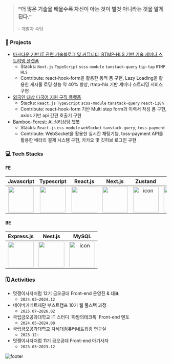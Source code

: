 > ### "더 많은 기술을 배울수록 자신이 아는 것이 별것 아니라는 것을 알게 된다." <br />
> \- 개발자 속담

### 📕 Projects

- [마크다운 기반 IT 관련 기술블로그 및 커뮤니티, RTMP-HLS 기반 기술 세미나 스트리밍 플랫폼](https://github.com/Kumoh-talk/kumoh-talk-Frontend)
  - Stacks: `Next.js` `TypeScript` `scss-module` `tanstack-query` `tip-tap` `RTMP` `HLS`
  - Contribute: react-hook-form을 활용한 동적 폼 구현, Lazy Loading을 활용한 게시물 로딩 성능 약 40% 향상, rtmp-hls 기반 세미나 스트리밍 서비스 구현
- [외국인 대상 다국어 지원 구직 플랫폼](https://github.com/th-D138/JobForeigner-FrontEnd)
  - Stacks: `React.js` `TypeScript` `scss-module` `tanstack-query` `react-i18n`
  - Contribute: react-hook-form 기반 Multi step form과 이력서 작성 폼 구현, axios 기반 api 간편 호출기 구현
- [Bamboo-Forest: AI 심리상담 챗봇](https://github.com/team-jung-ppo/bamboo-forest_frontend)
  - Stacks: `React.js` `css-module` `webSocket` `tanstack-query`, `toss-payment`
  - Contribute: WebSocket을 활용한 실시간 채팅기능, toss-payment API를 활용한 배터리 결제 시스템 구현, 카카오 및 깃허브 로그인 구현
  
### 💻 Tech Stacks

#### FE
|Javascript|Typescript|React.js|Next.js|Zustand|Jotai|Jest|
|:-:|:-:|:-:|:-:|:-:|:-:|:-:|
| <img src="https://techstack-generator.vercel.app/js-icon.svg" width="80" height="80" /><br /> | <img src="https://techstack-generator.vercel.app/ts-icon.svg" width="80" height="80" /><br /> | <img src="https://techstack-generator.vercel.app/react-icon.svg" width="80" height="80" /><br /> | <img src="https://www.soaple.io/static/post/8/cover-image.png" width="80" height="80" /><br /> | <img src="https://i.ibb.co/MPv0wqw/Kakao-Talk-20240926-115635828-removebg-preview.png" alt="icon" width="80" height="80" /><br /> | <img src="https://github.com/user-attachments/assets/ea0e47cb-1038-412c-b1ec-129147eb6e78" width="80" height="80" /><br /> | <img src="https://techstack-generator.vercel.app/jest-icon.svg" alt="icon" width="80" height="80" /><br /> |

#### BE
|Express.js|Nest.js|MySQL|
|:-:|:-:|:-:|
| <img src="https://encrypted-tbn0.gstatic.com/images?q=tbn:ANd9GcSnDneBGnQL7E9hZDwztRO1GfQcCj1FqRrhBw&s" width="80" height="80" /><br /> | <img src="https://upload.wikimedia.org/wikipedia/commons/a/a8/NestJS.svg" width="80" height="80" /><br /> | <img src="https://techstack-generator.vercel.app/mysql-icon.svg" alt="icon" width="80" height="80" /><br /> |

### 🗓️ Activities

- 멋쟁이사자처럼 12기 금오공대 Front-end 운영진 & 대표
  - `2024.03~2024.12`
- 네이버커넥트재단 부스트캠프 10기 웹 풀스택 과정
  - `2025.07~2026.02`
- 국립금오공과대학교 IT 스터디 '야밤의테크톡' Front-end 멘토
  - `2024.05~2024.08`
- 국립금오공과대학교 차세대컴퓨터네트워킹 연구실
  - `2023.12~`
- 멋쟁이사자처럼 11기 금오공대 Front-end 아기사자
  - `2023.03~2023.12`



![footer](https://capsule-render.vercel.app/api?type=waving&height=200&color=gradient&section=footer&reversal=false&textBg=false&animation=fadeIn&fontColor=1a2aAA)
